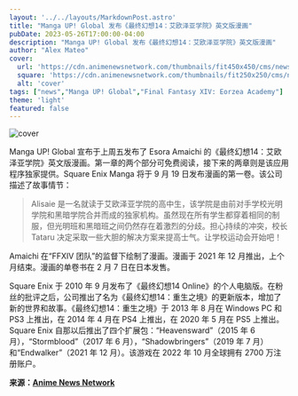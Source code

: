```yaml
---
layout: '../../layouts/MarkdownPost.astro'
title: "Manga UP! Global 发布《最终幻想14：艾欧泽亚学院》英文版漫画"
pubDate: 2023-05-26T17:00:00-04:00
description: "Manga UP! Global 发布《最终幻想14：艾欧泽亚学院》英文版漫画"
author: "Alex Mateo"
cover:
  url: 'https://cdn.animenewsnetwork.com/thumbnails/fit450x450/cms/news.6/198498/ffxiv-eorzea-academy.png.jpg'
  square: 'https://cdn.animenewsnetwork.com/thumbnails/fit250x250/cms/news.6/198498/ffxiv-eorzea-academy.png.jpg'
  alt: 'cover'
tags: ["news","Manga UP! Global","Final Fantasy XIV: Eorzea Academy"]
theme: 'light'
featured: false
---
```


![cover](https://cdn.animenewsnetwork.com/thumbnails/fit450x450/cms/news.6/198498/ffxiv-eorzea-academy.png.jpg)

Manga UP! Global 宣布于上周五发布了 Esora Amaichi 的《最终幻想14：艾欧泽亚学院》英文版漫画。第一章的两个部分可免费阅读，接下来的两章则是该应用程序独家提供。Square Enix Manga 将于 9 月 19 日发布漫画的第一卷。该公司描述了故事情节：

> Alisaie 是一名就读于艾欧泽亚学院的高中生，该学院是由前对手学校光明学院和黑暗学院合并而成的独家机构。虽然现在所有学生都穿着相同的制服，但光明班和黑暗班之间仍然存在着激烈的分歧。担心持续的冲突，校长 Tataru 决定采取一些大胆的解决方案来提高士气。让学校运动会开始吧！

Amaichi 在“FFXIV 团队”的监督下绘制了漫画。漫画于 2021 年 12 月推出，上个月结束。漫画的单卷书在 2 月 7 日在日本发售。

Square Enix 于 2010 年 9 月发布了《最终幻想14 Online》的个人电脑版。在粉丝的批评之后，公司推出了名为《最终幻想14：重生之境》的更新版本，增加了新的世界和故事。《最终幻想14：重生之境》于 2013 年 8 月在 Windows PC 和 PS3 上推出，在 2014 年 4 月在 PS4 上推出，在 2020 年 5 月在 PS5 上推出。Square Enix 自那以后推出了四个扩展包：“Heavensward”（2015 年 6 月），“Stormblood”（2017 年 6 月），“Shadowbringers”（2019 年 7 月）和“Endwalker”（2021 年 12 月）。该游戏在 2022 年 10 月全球拥有 2700 万注册账户。

**来源：[Anime News Network](https://www.animenewsnetwork.com/news/2023-05-26/manga-up-global-releases-final-fantasy-xiv-eorzea-academy-manga-in-english/.198498)**